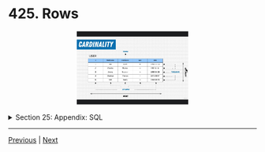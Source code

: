 # 425. Rows

<p align="center" >
    <img src="../imags/425_Rows.png" width="45%" >
</p> 


<details>
  <summary> Section 25: Appendix: SQL </summary>

  - [Codebase: SQL](../src/s25_SQL/)

</details>


---

[Previous](./424_Columns.md) | [Next](./426_Primary-And-Foreign-Keys.md)